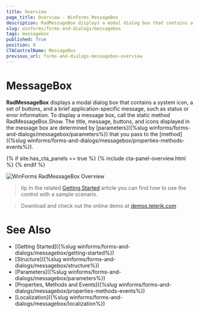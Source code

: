 ```yaml
---
title: Overview
page_title: Overview - WinForms MessageBox
description: RadMessageBox displays a modal dialog box that contains a system icon, a set of buttons, and a brief application-specific message, such as status or error information.
slug: winforms/forms-and-dialogs/messagebox
tags: messagebox
published: True
position: 0
CTAControlName: MessageBox
previous_url: forms-and-dialogs-messagebox-overview 
---
```


# MessageBox

__RadMessageBox__ displays a modal dialog box that contains a system icon, a set of buttons, and a brief application-specific message, such as status or error information. To display a message box, call the static method RadMessageBox.Show. The title, message, buttons, and icons displayed in the message box are determined by [parameters]({%slug winforms/forms-and-dialogs/messagebox/parameters%}) that you pass to the [method]({%slug winforms/forms-and-dialogs/messagebox/properties-methods-events%}). 

{% if site.has_cta_panels == true %}
{% include cta-panel-overview.html %}
{% endif %}

![WinForms RadMessageBox Overview](images/forms-and-dialogs-messagebox-overview001.png)

>tip In the related [Getting Started](https://docs.telerik.com/devtools/winforms/controls/forms-and-dialogs/messagebox/getting-started) article you can find how to use the control with a sample scenario.

> Download and check out the online demo at [demos.telerik.com](https://telerik-winforms-demos.s3.amazonaws.com/TelerikWinFormsExamplesLauncher.exe)

# See Also

* [Getting Started]({%slug winforms/forms-and-dialogs/messagebox/getting-started%})
* [Structure]({%slug winforms/forms-and-dialogs/messagebox/structure%})
* [Parameters]({%slug winforms/forms-and-dialogs/messagebox/parameters%})
* [Properties, Methods and Events]({%slug winforms/forms-and-dialogs/messagebox/properties-methods-events%})
* [Localization]({%slug winforms/forms-and-dialogs/messagebox/localization%})

